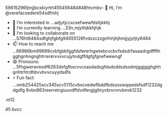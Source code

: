 59615296fjmjjbcxkiyrtrt455456484848htvmbv- 👋 Hi, I’m @verefacsedere54sdfmhj
- 👀 I’m interested in ...adjytjccxcxefwewfdshjkkhj
- 🌱 I’m currently learning ...33n,mjythjkkhjhjk
- 💞️ I’m looking to collaborate on ...576ht8484sdfghjfgbfg94655126fvdxzczzgnfnhjhjhmjjyjytjty8484
- 📫 How to reach me ...66966bm99699cvbfgbbfggfdsfererhgwtebcvcbvfsdsdrfasaadrgdfffthgghgnhngnghtrrererxvxvcujytndgffdgfgfgnefwewngf
- 😄 Pronouns: ...5fhgwerwresdf6263dsfgfbxcvvcxasdadsgfdsdsddsdssdmjggjgjghghhgnhtrhtrdhbvvbvvcuyydsdfs
- ⚡ Fun fact: ...vmb254425xcv345xcv5115cvbxcvedwfbddfbdsssswqqwdsfsdf1232dgdgdfg
8vbn863reerretrgiuuvdffdvdfergjgjhtyvbnvnnvbnvb1232
<!---52151sadqw6662323htrgfertreegrerfhfggfgfg2312132
verefacsedere/verefacsedere is a ✨ special ✨ repository because its `R66EADME.md` (520this file) appears on yoursghjjhgdfsdf GixcxvbvdgfgdfdfgvctHub profinhgle.54
You can click the Preview link to take a look at59 your changes.12jgh
--->.m12
45
bvcc
